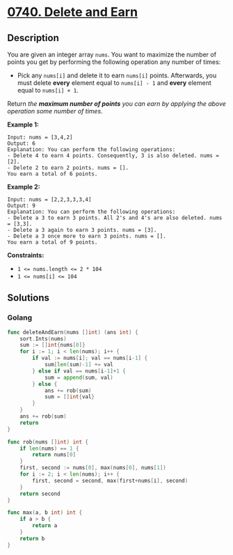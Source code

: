 # [0740. Delete and Earn](https://leetcode-cn.com/problems/delete-and-earn/)



## Description



You are given an integer array `nums`. You want to maximize the number of points you get by performing the following operation any number of times:

- Pick any `nums[i]` and delete it to earn `nums[i]` points. Afterwards, you must delete **every** element equal to `nums[i] - 1` and **every** element equal to `nums[i] + 1`.

Return *the **maximum number of points** you can earn by applying the above operation some number of times*.

 

**Example 1:**

```
Input: nums = [3,4,2]
Output: 6
Explanation: You can perform the following operations:
- Delete 4 to earn 4 points. Consequently, 3 is also deleted. nums = [2].
- Delete 2 to earn 2 points. nums = [].
You earn a total of 6 points.
```

**Example 2:**

```
Input: nums = [2,2,3,3,3,4]
Output: 9
Explanation: You can perform the following operations:
- Delete a 3 to earn 3 points. All 2's and 4's are also deleted. nums = [3,3].
- Delete a 3 again to earn 3 points. nums = [3].
- Delete a 3 once more to earn 3 points. nums = [].
You earn a total of 9 points.
```

 

**Constraints:**

- `1 <= nums.length <= 2 * 104`
- `1 <= nums[i] <= 104`







## Solutions

<!-- tabs:start -->

### **Golang**

```go
func deleteAndEarn(nums []int) (ans int) {
    sort.Ints(nums)
    sum := []int{nums[0]}
    for i := 1; i < len(nums); i++ {
        if val := nums[i]; val == nums[i-1] {
            sum[len(sum)-1] += val
        } else if val == nums[i-1]+1 {
            sum = append(sum, val)
        } else {
            ans += rob(sum)
            sum = []int{val}
        }
    }
    ans += rob(sum)
    return
}

func rob(nums []int) int {
    if len(nums) == 1 {
        return nums[0]
    }
    first, second := nums[0], max(nums[0], nums[1])
    for i := 2; i < len(nums); i++ {
        first, second = second, max(first+nums[i], second)
    }
    return second
}

func max(a, b int) int {
    if a > b {
        return a
    }
    return b
}
```

<!-- tabs:end -->
